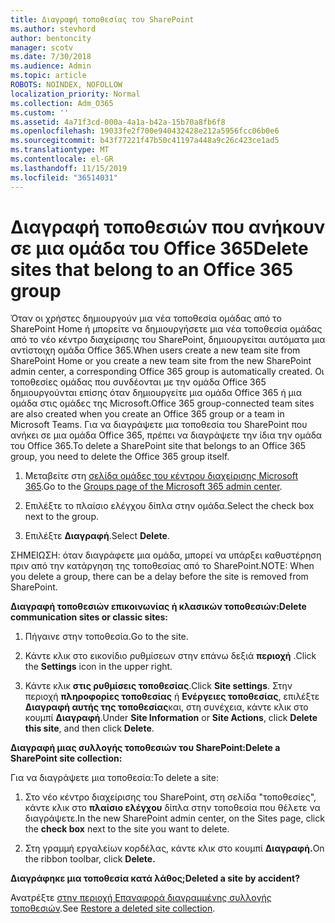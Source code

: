 ```yaml
---
title: Διαγραφή τοποθεσίας του SharePoint
ms.author: stevhord
author: bentoncity
manager: scotv
ms.date: 7/30/2018
ms.audience: Admin
ms.topic: article
ROBOTS: NOINDEX, NOFOLLOW
localization_priority: Normal
ms.collection: Adm_O365
ms.custom: ''
ms.assetid: 4a71f3cd-000a-4a1a-b42a-15b70a8fb6f8
ms.openlocfilehash: 19033fe2f700e940432428e212a5956fcc06b0e6
ms.sourcegitcommit: b43f77221f47b50c41197a448a9c26c423ce1ad5
ms.translationtype: MT
ms.contentlocale: el-GR
ms.lasthandoff: 11/15/2019
ms.locfileid: "36514031"
---
```

# <a name="delete-sites-that-belong-to-an-office-365-group"></a><span data-ttu-id="0a852-102">Διαγραφή τοποθεσιών που ανήκουν σε μια ομάδα του Office 365</span><span class="sxs-lookup"><span data-stu-id="0a852-102">Delete sites that belong to an Office 365 group</span></span>

<span data-ttu-id="0a852-103">Όταν οι χρήστες δημιουργούν μια νέα τοποθεσία ομάδας από το SharePoint Home ή μπορείτε να δημιουργήσετε μια νέα τοποθεσία ομάδας από το νέο κέντρο διαχείρισης του SharePoint, δημιουργείται αυτόματα μια αντίστοιχη ομάδα Office 365.</span><span class="sxs-lookup"><span data-stu-id="0a852-103">When users create a new team site from SharePoint Home or you create a new team site from the new SharePoint admin center, a corresponding Office 365 group is automatically created.</span></span> <span data-ttu-id="0a852-104">Οι τοποθεσίες ομάδας που συνδέονται με την ομάδα Office 365 δημιουργούνται επίσης όταν δημιουργείτε μια ομάδα Office 365 ή μια ομάδα στις ομάδες της Microsoft.</span><span class="sxs-lookup"><span data-stu-id="0a852-104">Office 365 group-connected team sites are also created when you create an Office 365 group or a team in Microsoft Teams.</span></span> <span data-ttu-id="0a852-105">Για να διαγράψετε μια τοποθεσία του SharePoint που ανήκει σε μια ομάδα Office 365, πρέπει να διαγράψετε την ίδια την ομάδα του Office 365.</span><span class="sxs-lookup"><span data-stu-id="0a852-105">To delete a SharePoint site that belongs to an Office 365 group, you need to delete the Office 365 group itself.</span></span> 
  
1. <span data-ttu-id="0a852-106">Μεταβείτε στη [σελίδα ομάδες του κέντρου διαχείρισης Microsoft 365](https://portal.office.com/adminportal/home#/groups).</span><span class="sxs-lookup"><span data-stu-id="0a852-106">Go to the [Groups page of the Microsoft 365 admin center](https://portal.office.com/adminportal/home#/groups).</span></span>
    
2. <span data-ttu-id="0a852-107">Επιλέξτε το πλαίσιο ελέγχου δίπλα στην ομάδα.</span><span class="sxs-lookup"><span data-stu-id="0a852-107">Select the check box next to the group.</span></span>
    
3. <span data-ttu-id="0a852-108">Επιλέξτε **Διαγραφή**.</span><span class="sxs-lookup"><span data-stu-id="0a852-108">Select **Delete**.</span></span>
    
<span data-ttu-id="0a852-109">ΣΗΜΕΙΩΣΗ: όταν διαγράφετε μια ομάδα, μπορεί να υπάρξει καθυστέρηση πριν από την κατάργηση της τοποθεσίας από το SharePoint.</span><span class="sxs-lookup"><span data-stu-id="0a852-109">NOTE: When you delete a group, there can be a delay before the site is removed from SharePoint.</span></span>
  
<span data-ttu-id="0a852-110">**Διαγραφή τοποθεσιών επικοινωνίας ή κλασικών τοποθεσιών:**</span><span class="sxs-lookup"><span data-stu-id="0a852-110">**Delete communication sites or classic sites:**</span></span>

1. <span data-ttu-id="0a852-111">Πήγαινε στην τοποθεσία.</span><span class="sxs-lookup"><span data-stu-id="0a852-111">Go to the site.</span></span>
  
2. <span data-ttu-id="0a852-112">Κάντε κλικ στο εικονίδιο ρυθμίσεων στην επάνω δεξιά **περιοχή** .</span><span class="sxs-lookup"><span data-stu-id="0a852-112">Click the **Settings** icon in the upper right.</span></span> 
  
3. <span data-ttu-id="0a852-113">Κάντε κλικ **στις ρυθμίσεις τοποθεσίας**.</span><span class="sxs-lookup"><span data-stu-id="0a852-113">Click **Site settings**.</span></span> <span data-ttu-id="0a852-114">Στην περιοχή **πληροφορίες τοποθεσίας** ή **Ενέργειες τοποθεσίας**, επιλέξτε **Διαγραφή αυτής της τοποθεσίας**και, στη συνέχεια, κάντε κλικ στο κουμπί **Διαγραφή**.</span><span class="sxs-lookup"><span data-stu-id="0a852-114">Under **Site Information** or **Site Actions**, click **Delete this site**, and then click **Delete**.</span></span>
  
<span data-ttu-id="0a852-115">**Διαγραφή μιας συλλογής τοποθεσιών του SharePoint:**</span><span class="sxs-lookup"><span data-stu-id="0a852-115">**Delete a SharePoint site collection:**</span></span>

<span data-ttu-id="0a852-116">Για να διαγράψετε μια τοποθεσία:</span><span class="sxs-lookup"><span data-stu-id="0a852-116">To delete a site:</span></span>
  
1. <span data-ttu-id="0a852-117">Στο νέο κέντρο διαχείρισης του SharePoint, στη σελίδα "τοποθεσίες", κάντε κλικ στο **πλαίσιο ελέγχου** δίπλα στην τοποθεσία που θέλετε να διαγράψετε.</span><span class="sxs-lookup"><span data-stu-id="0a852-117">In the new SharePoint admin center, on the Sites page, click the **check box** next to the site you want to delete.</span></span> 
    
2. <span data-ttu-id="0a852-118">Στη γραμμή εργαλείων κορδέλας, κάντε κλικ στο κουμπί **Διαγραφή.**</span><span class="sxs-lookup"><span data-stu-id="0a852-118">On the ribbon toolbar, click **Delete.**</span></span>
    
<span data-ttu-id="0a852-119">**Διαγράφηκε μια τοποθεσία κατά λάθος;**</span><span class="sxs-lookup"><span data-stu-id="0a852-119">**Deleted a site by accident?**</span></span>

<span data-ttu-id="0a852-120">Ανατρέξτε [στην περιοχή Επαναφορά διαγραμμένης συλλογής τοποθεσιών](https://go.microsoft.com/fwlink/?linkid=867660).</span><span class="sxs-lookup"><span data-stu-id="0a852-120">See [Restore a deleted site collection](https://go.microsoft.com/fwlink/?linkid=867660).</span></span>
  

